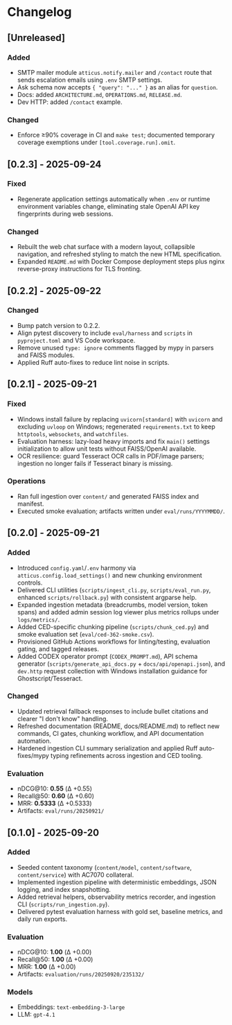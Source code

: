 # Changelog

## [Unreleased]

### Added

- SMTP mailer module `atticus.notify.mailer` and `/contact` route that sends escalation emails using `.env` SMTP settings.
- Ask schema now accepts `{ "query": "..." }` as an alias for `question`.
- Docs: added `ARCHITECTURE.md`, `OPERATIONS.md`, `RELEASE.md`.
- Dev HTTP: added `/contact` example.

### Changed

- Enforce ≥90% coverage in CI and `make test`; documented temporary coverage exemptions under `[tool.coverage.run].omit`.


## [0.2.3] - 2025-09-24

### Fixed

- Regenerate application settings automatically when `.env` or runtime environment variables change, eliminating stale OpenAI API
  key fingerprints during web sessions.

### Changed

- Rebuilt the web chat surface with a modern layout, collapsible navigation, and refreshed styling to match the new HTML
  specification.
- Expanded `README.md` with Docker Compose deployment steps plus nginx reverse-proxy instructions for TLS fronting.

## [0.2.2] - 2025-09-22

### Changed

- Bump patch version to 0.2.2.
- Align pytest discovery to include `eval/harness` and `scripts` in `pyproject.toml` and VS Code workspace.
- Remove unused `type: ignore` comments flagged by mypy in parsers and FAISS modules.
- Applied Ruff auto-fixes to reduce lint noise in scripts.

## [0.2.1] - 2025-09-21

### Fixed

- Windows install failure by replacing `uvicorn[standard]` with `uvicorn` and excluding `uvloop` on Windows; regenerated `requirements.txt` to keep `httptools`, `websockets`, and `watchfiles`.
- Evaluation harness: lazy-load heavy imports and fix `main()` settings initialization to allow unit tests without FAISS/OpenAI available.
- OCR resilience: guard Tesseract OCR calls in PDF/image parsers; ingestion no longer fails if Tesseract binary is missing.

### Operations

- Ran full ingestion over `content/` and generated FAISS index and manifest.
- Executed smoke evaluation; artifacts written under `eval/runs/YYYYMMDD/`.

## [0.2.0] - 2025-09-21

### Added

- Introduced `config.yaml`/`.env` harmony via `atticus.config.load_settings()` and new chunking environment controls.
- Delivered CLI utilities (`scripts/ingest_cli.py`, `scripts/eval_run.py`, enhanced `scripts/rollback.py`) with consistent argparse help.
- Expanded ingestion metadata (breadcrumbs, model version, token spans) and added admin session log viewer plus metrics rollups under `logs/metrics/`.
- Added CED-specific chunking pipeline (`scripts/chunk_ced.py`) and smoke evaluation set (`eval/ced-362-smoke.csv`).
- Provisioned GitHub Actions workflows for linting/testing, evaluation gating, and tagged releases.
- Added CODEX operator prompt (`CODEX_PROMPT.md`), API schema generator (`scripts/generate_api_docs.py` + `docs/api/openapi.json`), and `dev.http` request collection with Windows installation guidance for Ghostscript/Tesseract.

### Changed

- Updated retrieval fallback responses to include bullet citations and clearer "I don't know" handling.
- Refreshed documentation (README, docs/README.md) to reflect new commands, CI gates, chunking workflow, and API documentation automation.
- Hardened ingestion CLI summary serialization and applied Ruff auto-fixes/mypy typing refinements across ingestion and CED tooling.

### Evaluation

- nDCG@10: **0.55** (Δ +0.55)
- Recall@50: **0.60** (Δ +0.60)
- MRR: **0.5333** (Δ +0.5333)
- Artifacts: `eval/runs/20250921/`

## [0.1.0] - 2025-09-20

### Added

- Seeded content taxonomy (`content/model`, `content/software`, `content/service`) with AC7070 collateral.
- Implemented ingestion pipeline with deterministic embeddings, JSON logging, and index snapshotting.
- Added retrieval helpers, observability metrics recorder, and ingestion CLI (`scripts/run_ingestion.py`).
- Delivered pytest evaluation harness with gold set, baseline metrics, and daily run exports.

### Evaluation

- nDCG@10: **1.00** (Δ +0.00)
- Recall@50: **1.00** (Δ +0.00)
- MRR: **1.00** (Δ +0.00)
- Artifacts: `evaluation/runs/20250920/235132/`

### Models

- Embeddings: `text-embedding-3-large`
- LLM: `gpt-4.1`
